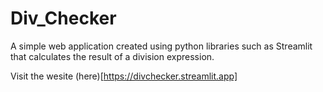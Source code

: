 # Div_Checker

A simple web application created using python libraries such as Streamlit that calculates the result of a division expression.

Visit the wesite (here)[https://divchecker.streamlit.app]
